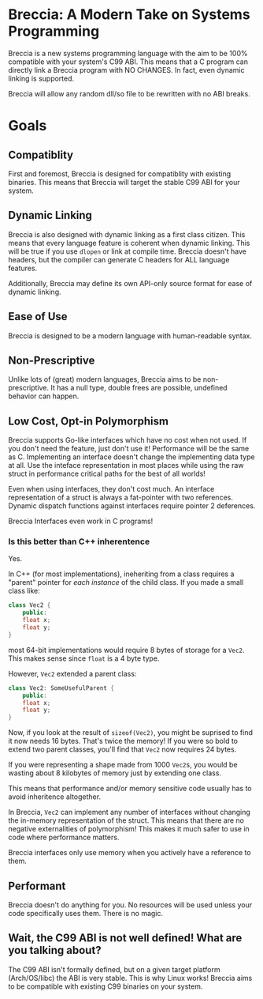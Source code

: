 # Breccia: A Modern Take on Systems Programming

Breccia is a new systems programming language with the aim to be 100% compatible
with your system's C99 ABI. This means that a C program can directly link a
Breccia program with NO CHANGES. In fact, even dynamic linking is supported.

Breccia will allow any random dll/so file to be rewritten with no ABI breaks.

# Goals

## Compatiblity

First and foremost, Breccia is designed for compatiblity with existing binaries.
This means that Breccia will target the stable C99 ABI for your system.

## Dynamic Linking

Breccia is also designed with dynamic linking as a first class citizen. This means
that every language feature is coherent when dynamic linking. This will be true
if you use `dlopen` or link at compile time. Breccia doesn't have headers, but the
compiler can generate C headers for ALL language features.

Additionally, Breccia may define its own API-only source format for ease of dynamic
linking.

## Ease of Use

Breccia is designed to be a modern language with human-readable syntax.

## Non-Prescriptive

Unlike lots of (great) modern languages, Breccia aims to be non-prescriptive. It
has a null type, double frees are possible, undefined behavior can happen. 

## Low Cost, Opt-in Polymorphism

Breccia supports Go-like interfaces which have no cost when not used. If you don't
need the feature, just don't use it! Performance will be the same as C. Implementing
an interface doesn't change the implementing data type at all. Use the inteface
representation in most places while using the raw struct in performance critical paths
for the best of all worlds!

Even when using interfaces, they don't cost much. An interface representation of
a struct is always a fat-pointer with two references. Dynamic dispatch functions
against interfaces require pointer 2 deferences.

Breccia Interfaces even work in C programs! 

### Is this better than C++ inherentence

Yes. 

In C++ (for most implementations), ineheriting from a class requires a "parent" pointer for _each instance_ of the child class. If you made a small
class like:

```c++
class Vec2 {
    public:
    float x;
    float y;
}
```

most 64-bit implementations would require 8 bytes of storage for a `Vec2`. This makes sense since `float` is a 4 byte type.

However, `Vec2` extended a parent class:

```c++
class Vec2: SomeUsefulParent {
    public:
    float x;
    float y;
}
```
Now, if you look at the result of `sizeof(Vec2)`, you might be suprised to find it now needs 16 bytes. That's twice the memory! If you were so bold to extend two parent classes, you'll find that `Vec2` now requires 24 bytes.

If you were representing a shape made from 1000 `Vec2`s, you would be wasting about 8 kilobytes of memory just by extending one class. 

This means that performance and/or memory sensitive code usually has to avoid inheritence altogether. 

In Breccia, `Vec2` can implement any number of interfaces without changing the in-memory representation of the struct. This means that there are no negative externalities of polymorphism! This makes it much safer to use in code where performance matters. 

Breccia interfaces only use memory when you actively have a reference to them.

## Performant

Breccia doesn't do anything for you. No resources will be used unless your code
specifically uses them. There is no magic.

## Wait, the C99 ABI is not well defined! What are you talking about?

The C99 ABI isn't formally defined, but on a given target platform (Arch/OS/libc)
the ABI is very stable. This is why Linux works! Breccia aims to be compatible
with existing C99 binaries on your system.